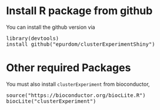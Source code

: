 # Install R package from github

You can install the github version via

<pre>
library(devtools)
install_github("epurdom/clusterExperimentShiny")
</pre>

# Other required Packages

You must also install `clusterExperiment` from bioconductor,

<pre>
source("https://bioconductor.org/biocLite.R")
biocLite("clusterExperiment")
</pre>